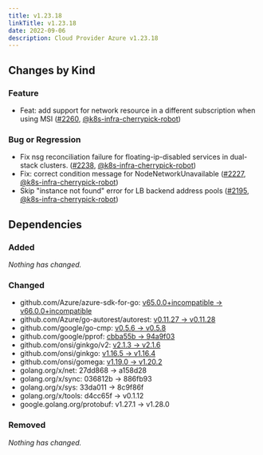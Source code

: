 ```yaml
---
title: v1.23.18
linkTitle: v1.23.18
date: 2022-09-06
description: Cloud Provider Azure v1.23.18
---
```



## Changes by Kind

### Feature

- Feat: add support for network resource in a different subscription when using MSI ([#2260](https://github.com/kubernetes-sigs/cloud-provider-azure/pull/2260), [@k8s-infra-cherrypick-robot](https://github.com/k8s-infra-cherrypick-robot))

### Bug or Regression

- Fix nsg reconciliation failure for floating-ip-disabled services in dual-stack clusters. ([#2238](https://github.com/kubernetes-sigs/cloud-provider-azure/pull/2238), [@k8s-infra-cherrypick-robot](https://github.com/k8s-infra-cherrypick-robot))
- Fix: correct condition message for NodeNetworkUnavailable ([#2227](https://github.com/kubernetes-sigs/cloud-provider-azure/pull/2227), [@k8s-infra-cherrypick-robot](https://github.com/k8s-infra-cherrypick-robot))
- Skip "instance not found" error for LB backend address pools ([#2195](https://github.com/kubernetes-sigs/cloud-provider-azure/pull/2195), [@k8s-infra-cherrypick-robot](https://github.com/k8s-infra-cherrypick-robot))

## Dependencies

### Added
_Nothing has changed._

### Changed
- github.com/Azure/azure-sdk-for-go: [v65.0.0+incompatible → v66.0.0+incompatible](https://github.com/Azure/azure-sdk-for-go/compare/v65.0.0...v66.0.0)
- github.com/Azure/go-autorest/autorest: [v0.11.27 → v0.11.28](https://github.com/Azure/go-autorest/autorest/compare/v0.11.27...v0.11.28)
- github.com/google/go-cmp: [v0.5.6 → v0.5.8](https://github.com/google/go-cmp/compare/v0.5.6...v0.5.8)
- github.com/google/pprof: [cbba55b → 94a9f03](https://github.com/google/pprof/compare/cbba55b...94a9f03)
- github.com/onsi/ginkgo/v2: [v2.1.3 → v2.1.6](https://github.com/onsi/ginkgo/v2/compare/v2.1.3...v2.1.6)
- github.com/onsi/ginkgo: [v1.16.5 → v1.16.4](https://github.com/onsi/ginkgo/compare/v1.16.5...v1.16.4)
- github.com/onsi/gomega: [v1.19.0 → v1.20.2](https://github.com/onsi/gomega/compare/v1.19.0...v1.20.2)
- golang.org/x/net: 27dd868 → a158d28
- golang.org/x/sync: 036812b → 886fb93
- golang.org/x/sys: 33da011 → 8c9f86f
- golang.org/x/tools: d4cc65f → v0.1.12
- google.golang.org/protobuf: v1.27.1 → v1.28.0

### Removed
_Nothing has changed._
